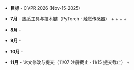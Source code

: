 + **目标** - CVPR 2026 (Nov-15-2025)

+ **7月** - 熟悉工具与技术链（PyTorch · 触觉传感器）
	+ 
	+ 
	+ 
	+ 
+ **8月** - 

+ **9月** - 

+ **10月** - 

+ **11月** - 论文修改与提交（11/07 注册截止 · 11/15 提交截止）
	+ 